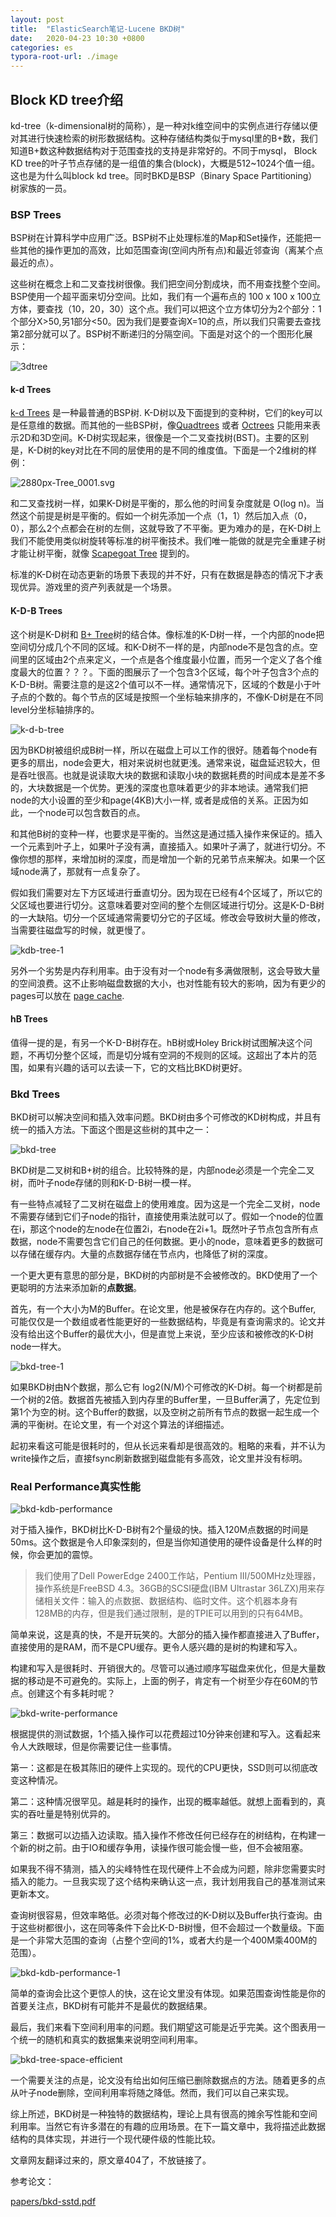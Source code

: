 ```yaml
---
layout: post
title:  "ElasticSearch笔记-Lucene BKD树"
date:   2020-04-23 10:30 +0800
categories: es
typora-root-url: ./image
---
```


## Block KD tree介绍

kd-tree（k-dimensional树的简称），是一种对k维空间中的实例点进行存储以便对其进行快速检索的树形数据结构。这种存储结构类似于mysql里的B+数，我们知道B+数这种数据结构对于范围查找的支持是非常好的。不同于mysql， Block KD tree的叶子节点存储的是一组值的集合(block)，大概是512~1024个值一组。这也是为什么叫block kd tree。同时BKD是BSP（Binary Space Partitioning）树家族的一员。

### BSP Trees

BSP树在计算科学中应用广泛。BSP树不止处理标准的Map和Set操作，还能把一些其他的操作更加的高效，比如范围查询(空间内所有点)和最近邻查询（离某个点最近的点）。

这些树在概念上和二叉查找树很像。我们把空间分割成块，而不用查找整个空间。BSP使用一个超平面来切分空间。比如，我们有一个遍布点的 100 x 100 x 100立方体，要查找（10，20，30）这个点。我们可以把这个立方体切分为2个部分：1个部分X>50,另1部分<50。因为我们是要查询X=10的点，所以我们只需要去查找第2部分就可以了。BSP树不断递归的分隔空间。下面是对这个的一个图形化展示：

![3dtree](/../../image/es/3dtree.png)

#### k-d Trees

[k-d Trees](https://en.wikipedia.org/wiki/K-d_tree) 是一种最普通的BSP树. K-D树以及下面提到的变种树，它们的key可以是任意维的数据。而其他的一些BSP树，像[Quadtrees](https://en.wikipedia.org/wiki/Quadtree) 或者 [Octrees](https://en.wikipedia.org/wiki/Octree) 只能用来表示2D和3D空间。K-D树实现起来，很像是一个二叉查找树(BST)。主要的区别是，K-D树的key对比在不同的层使用的是不同的维度值。下面是一个2维树的样例：

![2880px-Tree_0001.svg](/../../image/es/2880px-Tree_0001.svg.png)

和二叉查找树一样，如果K-D树是平衡的，那么他的时间复杂度就是 O(log n)。当然这个前提是树是平衡的。假如一个树先添加一个点（1，1）然后加入点（0，0），那么2个点都会在树的左侧，这就导致了不平衡。更为难办的是，在K-D树上我们不能使用类似树旋转等标准的树平衡技术。我们唯一能做的就是完全重建子树才能让树平衡，就像 [Scapegoat Tree](https://en.wikipedia.org/wiki/Scapegoat_tree) 提到的。

标准的K-D树在动态更新的场景下表现的并不好，只有在数据是静态的情况下才表现优异。游戏里的资产列表就是一个场景。

#### K-D-B Trees

这个树是K-D树和 [B+ Tree](https://en.wikipedia.org/wiki/B%2B_tree)树的结合体。像标准的K-D树一样，一个内部的node把空间切分成几个不同的区域。和K-D树不一样的是，内部node不是包含的点。空间里的区域由2个点来定义，一个点是各个维度最小位置，而另一个定义了各个维度最大的位置？？？。下面的图展示了一个包含3个区域，每个叶子包含3个点的K-D-B树。需要注意的是这2个值可以不一样。通常情况下，区域的个数是小于叶子点的个数的。每个节点的区域是按照一个坐标轴来排序的，不像K-D树是在不同level分坐标轴排序的。

![k-d-b-tree](/../../image/es/k-d-b-tree.png)

因为BKD树被组织成B树一样，所以在磁盘上可以工作的很好。随着每个node有更多的扇出，node会更大，相对来说树也就更浅。通常来说，磁盘延迟较大，但是吞吐很高。也就是说读取大块的数据和读取小块的数据耗费的时间成本是差不多的，大块数据是一个优势。更浅的深度也意味着更少的非本地读。通常我们把node的大小设置的至少和page(4KB)大小一样, 或者是成倍的关系。正因为如此，一个node可以包含数百的点。

和其他B树的变种一样，也要求是平衡的。当然这是通过插入操作来保证的。插入一个元素到叶子上，如果叶子没有满，直接插入。如果叶子满了，就进行切分。不像你想的那样，来增加树的深度，而是增加一个新的兄弟节点来解决。如果一个区域node满了，那就有一点复杂了。

假如我们需要对左下方区域进行垂直切分。因为现在已经有4个区域了，所以它的父区域也要进行切分。这意味着要对空间的整个左侧区域进行切分。这是K-D-B树的一大缺陷。切分一个区域通常需要切分它的子区域。修改会导致树大量的修改，当需要往磁盘写的时候，就更慢了。

![kdb-tree-1](/../../image/es/kdb-tree-1.png)

另外一个劣势是内存利用率。由于没有对一个node有多满做限制，这会导致大量的空间浪费。这不止影响磁盘数据的大小，也对性能有较大的影响，因为有更少的pages可以放在 [page cache](http://duartes.org/gustavo/blog/post/page-cache-the-affair-between-memory-and-files/).

#### hB Trees

值得一提的是，有另一个K-D-B树存在。hB树或Holey Brick树试图解决这个问题，不再切分整个区域，而是切分城有空洞的不规则的区域。这超出了本片的范围，如果有兴趣的话可以去读一下，它的文档比BKD树更好。

### Bkd Trees

BKD树可以解决空间和插入效率问题。BKD树由多个可修改的KD树构成，并且有统一的插入方法。下面这个图是这些树的其中之一：

![bkd-tree](/../../image/es/bkd-tree.png)

BKD树是二叉树和B+树的组合。比较特殊的是，内部node必须是一个完全二叉树，而叶子node存储的则和K-D-B树一模一样。

有一些特点减轻了二叉树在磁盘上的使用难度。因为这是一个完全二叉树，node不需要存储到它们子node的指针，直接使用乘法就可以了。假如一个node的位置在i，那这个node的左node在位置2i，右node在2i+1。既然叶子节点包含所有点数据，node不需要包含它们自己的任何数据。更小的node，意味着更多的数据可以存储在缓存内。大量的点数据存储在节点内，也降低了树的深度。

一个更大更有意思的部分是，BKD树的内部树是不会被修改的。BKD使用了一个更聪明的方法来添加新的**点数据**。

首先，有一个大小为M的Buffer。在论文里，他是被保存在内存的。这个Buffer, 可能仅仅是一个数组或者性能更好的一些数据结构，毕竟是有查询需求的。论文并没有给出这个Buffer的最优大小，但是直觉上来说，至少应该和被修改的K-D树node一样大。

![bkd-tree-1](/../../image/es/bkd-tree-1.png)

如果BKD树由N个数据，那么它有 log2(N/M)个可修改的K-D树。每一个树都是前一个树的2倍。数据首先被插入到内存里的Buffer里，一旦Buffer满了，先定位到第1个为空的树。这个Buffer的数据，以及空树之前所有节点的数据一起生成一个满的平衡树。在论文里，有一个对这个算法的详细描述。

起初来看这可能是很耗时的，但从长远来看却是很高效的。粗略的来看，并不认为write操作之后，直接fsync刷新数据到磁盘能有多高效，论文里并没有标明。

### Real Performance真实性能

![bkd-kdb-performance](/../../image/es/bkd-kdb-performance.png)

对于插入操作，BKD树比K-D-B树有2个量级的快。插入120M点数据的时间是50ms。这个数据是令人印象深刻的，但是当你知道使用的硬件设备是什么样的时候，你会更加的震惊。

> 我们使用了Dell PowerEdge 2400工作站，Pentium III/500MHz处理器，操作系统是FreeBSD 4.3。36GB的SCSI硬盘(IBM Ultrastar 36LZX)用来存储相关文件：输入的点数据、数据结构、临时文件。这个机器本身有128MB的内存，但是我们通过限制，是的TPIE可以用到的只有64MB。

简单来说，这是真的快，不是开玩笑的。大部分的插入操作都直接进入了Buffer，直接使用的是RAM，而不是CPU缓存。更令人感兴趣的是树的构建和写入。

构建和写入是很耗时、开销很大的。尽管可以通过顺序写磁盘来优化，但是大量数据的移动是不可避免的。实际上，上面的例子，肯定有一个树至少存在60M的节点。创建这个有多耗时呢？

![bkd-write-performance](/../../image/es/bkd-write-performance.png)

根据提供的测试数据，1个插入操作可以花费超过10分钟来创建和写入。这看起来令人大跌眼球，但是你需要记住一些事情。

第一：这都是在极其陈旧的硬件上实现的。现代的CPU更快，SSD则可以彻底改变这种情况。

第二：这种情况很罕见。越是耗时的操作，出现的概率越低。就想上面看到的，真实的吞吐量是特别优异的。

第三：数据可以边插入边读取。插入操作不修改任何已经存在的树结构，在构建一个新的树之前。由于IO和缓存争用，读操作很可能会慢一些，但不会被阻塞。

如果我不得不猜测，插入的尖峰特性在现代硬件上不会成为问题，除非您需要实时插入的能力。一旦我实现了这个结构来确认这一点，我计划用我自己的基准测试来更新本文。

查询树很容易，但效率略低。必须对每个修改过的K-D树以及Buffer执行查询。由于这些树都很小，这在同等条件下会比K-D-B树慢，但不会超过一个数量级。下面是一个非常大范围的查询（占整个空间的1%，或者大约是一个400M乘400M的范围）。

![bkd-kdb-performance-1](/../../image/es/bkd-kdb-performance-1.png)

简单的查询会比这个更惊人的快，这在论文里没有体现。如果范围查询性能是你的首要关注点，BKD树有可能并不是最优的数据结果。

最后，我们来看下空间利用率的问题。我们期望这可能是近乎完美。这个图表用一个统一的随机和真实的数据集来说明空间利用率。

![bkd-tree-space-efficient](/../../image/es/bkd-tree-space-efficient.png)

一个需要关注的点是，论文没有给出如何压缩已删除数据点的方法。随着更多的点从叶子node删除，空间利用率将随之降低。然而，我们可以自己来实现。

综上所述，BKD树是一种独特的数据结构，理论上具有很高的摊余写性能和空间利用率。当然它有许多潜在的有趣的应用场景。在下一篇文章中，我将描述此数据结构的具体实现，并进行一个现代硬件级的性能比较。



文章网友翻译过来的，原文章404了，不放链接了。

参考论文：

[papers/bkd-sstd.pdf](https://users.cs.duke.edu/~pankaj/publications/papers/bkd-sstd.pdf)

